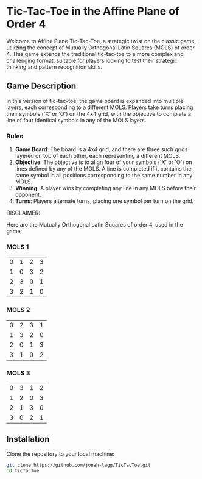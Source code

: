 # Tic-Tac-Toe in the Affine Plane of Order 4

Welcome to Affine Plane Tic-Tac-Toe, a strategic twist on the classic game, utilizing the concept of Mutually Orthogonal Latin Squares (MOLS) of order 4. This game extends the traditional tic-tac-toe to a more complex and challenging format, suitable for players looking to test their strategic thinking and pattern recognition skills.

## Game Description

In this version of tic-tac-toe, the game board is expanded into multiple layers, each corresponding to a different MOLS. Players take turns placing their symbols ('X' or 'O') on the 4x4 grid, with the objective to complete a line of four identical symbols in any of the MOLS layers.

### Rules

1. **Game Board**: The board is a 4x4 grid, and there are three such grids layered on top of each other, each representing a different MOLS.
2. **Objective**: The objective is to align four of your symbols ('X' or 'O') on lines defined by any of the MOLS. A line is completed if it contains the same symbol in all positions corresponding to the same number in any MOLS.
3. **Winning**: A player wins by completing any line in any MOLS before their opponent.
4. **Turns**: Players alternate turns, placing one symbol per turn on the grid.

DISCLAIMER:

Here are the Mutually Orthogonal Latin Squares of order 4, used in the game:

### MOLS 1
|   |   |   |   |
|---|---|---|---|
| 0 | 1 | 2 | 3 |
| 1 | 0 | 3 | 2 |
| 2 | 3 | 0 | 1 |
| 3 | 2 | 1 | 0 |

### MOLS 2
|   |   |   |   |
|---|---|---|---|
| 0 | 2 | 3 | 1 |
| 1 | 3 | 2 | 0 |
| 2 | 0 | 1 | 3 |
| 3 | 1 | 0 | 2 |

### MOLS 3
|   |   |   |   |
|---|---|---|---|
| 0 | 3 | 1 | 2 |
| 1 | 2 | 0 | 3 |
| 2 | 1 | 3 | 0 |
| 3 | 0 | 2 | 1 |

## Installation

Clone the repository to your local machine:

```bash
git clone https://github.com/jonah-legg/TicTacToe.git
cd TicTacToe
